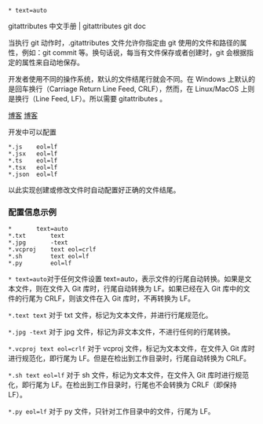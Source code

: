 ```gitattributes
* text=auto

```

<p><a src="https://www.bookstack.cn/read/git-doc-zh/docs-39.md">gitattributes 中文手册</a> | <a src="https://git-scm.com/docs/gitattributes">gitattributes git doc</a></p>

当执行 git 动作时，.gitattributes 文件允许你指定由 git 使用的文件和路径的属性，例如：git commit 等。换句话说，每当有文件保存或者创建时，git 会根据指定的属性来自动地保存。

开发者使用不同的操作系统，默认的文件结尾行就会不同。在 Windows 上默认的是回车换行（Carriage Return Line Feed, CRLF），然而，在 Linux/MacOS 上则是换行（Line Feed, LF）。所以需要 gitattributes 。

[博客](https://www.cnblogs.com/kidsitcn/p/4769344.html)
[博客](https://www.cnblogs.com/niaomingjian/p/8446819.html)

开发中可以配置

```gitattributes
*.js    eol=lf
*.jsx   eol=lf
*.ts    eol=lf
*.tsx   eol=lf
*.json  eol=lf
```

以此实现创建或修改文件时自动配置好正确的文件结尾。

### 配置信息示例

```gitattributes
*       text=auto
*.txt		text
*.jpg		-text
*.vcproj	text eol=crlf
*.sh		text eol=lf
*.py		eol=lf
```

`* text=auto`对于任何文件设置 text=auto，表示文件的行尾自动转换。如果是文本文件，则在文件入 Git 库时，行尾自动转换为 LF。如果已经在入 Git 库中的文件的行尾为 CRLF，则该文件在入 Git 库时，不再转换为 LF。

`*.text text` 对于 txt 文件，标记为文本文件，并进行行尾规范化。

`*.jpg -text` 对于 jpg 文件，标记为非文本文件，不进行任何的行尾转换。

`*.vcproj text eol=crlf` 对于 vcproj 文件，标记为文本文件，在文件入 Git 库时进行规范化，即行尾为 LF。但是在检出到工作目录时，行尾自动转换为 CRLF。

`*.sh text eol=lf` 对于 sh 文件，标记为文本文件，在文件入 Git 库时进行规范化，即行尾为 LF。在检出到工作目录时，行尾也不会转换为 CRLF（即保持 LF）。

`*.py eol=lf` 对于 py 文件，只针对工作目录中的文件，行尾为 LF。
